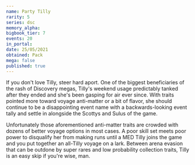 ```yaml
---
name: Party Tilly
rarity: 5
series: dsc
memory_alpha:
bigbook_tier: 7
events: 20
in_portal:
date: 25/05/2021
obtained: Pack
mega: false
published: true
---
```


If you don't love Tilly, steer hard aport. One of the biggest beneficiaries of the rash of Discovery megas, Tilly's weekend usage predictably tanked after they ended and she's been gasping for air ever since. With traits pointed more toward voyage anti-matter or a bit of flavor, she should continue to be a disappointing event name with a backwards-looking event tally and settle in alongside the Scottys and Sulus of the game.

Unfortunately those aforementioned anti-matter traits are crowded with dozens of better voyage options in most cases. A poor skill set meets poor power to disqualify her from making runs until a MED Tilly joins the game and you put together an all-Tilly voyage on a lark. Between arena evasion that can be outdone by super rares and low probability collection traits, Tilly is an easy skip if you're wise, man.
